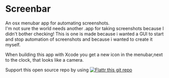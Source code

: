 # Screenbar
An osx menubar app for automating screenshots.    
I'm not sure the world needs another .app for taking screenshots because I didn't bother checking! This is one is made because i wanted a GUI to start and stop automation of screenshots and because i wanted to create it myself.    

When building this app with Xcode you get a new icon in the menubar,next to the clock, that looks like a camera.     

Support this open source repo by using
[![Flattr this git repo](http://api.flattr.com/button/flattr-badge-large.png)](https://flattr.com/submit/auto?user_id=ChristianEngvall&url=https://github.com/crilleengvall/Screenbar&title=Screenbar&language=&tags=github&category=software)  